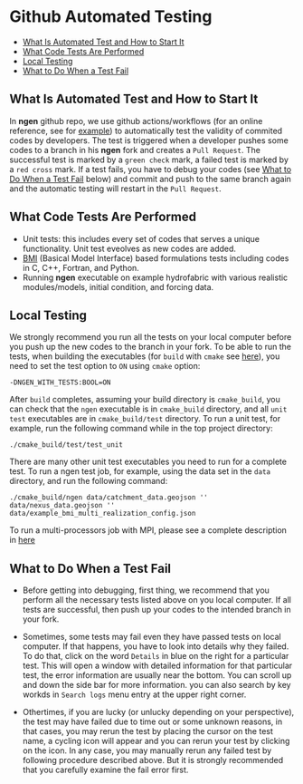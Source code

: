 # Github Automated Testing
- [What Is Automated Test and How to Start It](#what-to-do-when-a-test-fail)
- [What Code Tests Are Performed](#what-code-tests-are-performed)
- [Local Testing](#local-testing)
- [What to Do When a Test Fail](#what-to-do-when-a-test-fail)

## What Is Automated Test and How to Start It

In **ngen** github repo, we use github actions/workflows (for an online reference, see for [example](https://docs.github.com/en/actions/learn-github-actions)) to automatically test the validity of commited codes by developers. The test is triggered when a developer pushes some codes to a branch in his **ngen** fork and creates a `Pull Request`. The successful test is marked by a `green check` mark, a failed test is marked by a `red cross` mark. If a test fails, you have to debug your codes (see [What to Do When a Test Fail](#what-to-do-when-a-test-fail) below) and commit and push to the same branch again and the automatic testing will restart in the `Pull Request`. 

## What Code Tests Are Performed

- Unit tests: this includes every set of codes that serves a unique functionality. Unit test eveolves as new codes are added.
- [BMI](https://bmi.readthedocs.io/en/stable/) (Basical Model Interface) based formulations tests including codes in C, C++, Fortran, and Python.
- Running **ngen** executable on example hydrofabric with various realistic modules/models, initial condition, and forcing data.

## Local Testing

We strongly recommend you run all the tests on your local computer before you push up the new codes to the branch in your fork. To be able to run the tests, when building the executables (for `build` with `cmake` see [here](https://github.com/stcui007/ngen/blob/ngen_automated_test/doc/BUILDS_AND_CMAKE.md)), you need to set the test option to `ON` using `cmake` option:

    -DNGEN_WITH_TESTS:BOOL=ON

After `build` completes, assuming your build directory is `cmake_build`, you can check that the `ngen` executable is in `cmake_build` directory, and all `unit test` executables are in `cmake_build/test` directory. To run a unit test, for example, run the following command while in the top project directory:

    ./cmake_build/test/test_unit

There are many other unit test executables you need to run for a complete test.
To run a ngen test job, for example, using the data set in the `data` directory, and run the following command:

    ./cmake_build/ngen data/catchment_data.geojson '' data/nexus_data.geojson '' data/example_bmi_multi_realization_config.json

To run a multi-processors job with MPI, please see a complete description in [here](https://github.com/stcui007/ngen/blob/ngen_automated_test/doc/DISTRIBUTED_PROCESSING.md)

## What to Do When a Test Fail

- Before getting into debugging, first thing, we recommend that you perform all the necessary tests listed above on you local computer. If all tests are successful, then push up your codes to the intended branch in your fork.

- Sometimes, some tests may fail even they have passed tests on local computer. If that happens, you have to look into details why they failed. To do that, click on the word `Details` in blue on the right for a particular test. This will open a window with detailed information for that particular test, the error information are usually near the bottom. You can scroll up and down the side bar for more information. you can also search by key workds in `Search logs` menu entry at the upper right corner.

- Othertimes, if you are lucky (or unlucky depending on your perspective), the test may have failed due to time out or some unknown reasons, in that cases, you may rerun the test by placing the cursor on the test name, a cycling icon will appear and you can rerun your test by clicking on the icon. In any case, you may manually rerun any failed test by following procedure described above. But it is strongly recommended that you carefully examine the fail error first.
